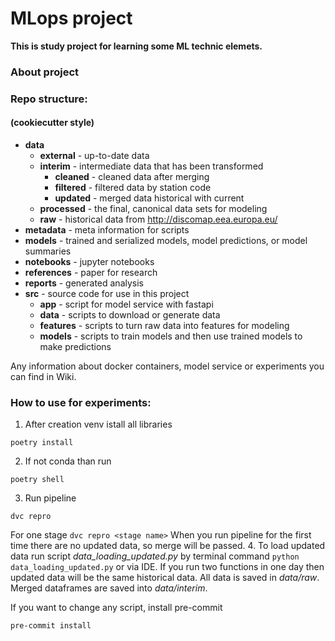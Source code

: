 # MLops project

**This is study project for learning some ML technic elemets.**

### About project


### Repo structure:
#### (cookiecutter style)
- **data**
   - **external**    - up-to-date data
   - **interim**     - intermediate data that has been transformed
     - **cleaned**   - cleaned data after merging
     - **filtered**  - filtered data by station code
     - **updated**   - merged data historical with current
   - **processed**   - the final, canonical data sets for modeling
   - **raw**         - historical data from http://discomap.eea.europa.eu/  
- **metadata**   - meta information for scripts
- **models**     - trained and serialized models, model predictions, or model summaries
- **notebooks**  - jupyter notebooks
- **references** - paper for research
- **reports**    - generated analysis
- **src**        - source code for use in this project
  - **app** - script for model service with fastapi
  - **data**     - scripts to download or generate data
  - **features** - scripts to turn raw data into features for modeling
  - **models**   - scripts to train models and then use trained models to make predictions

Any information about docker containers, model service or experiments you can find in Wiki.

### How to use for experiments:
1. After creation venv istall all libraries
```commandline
poetry install
```
2. If not conda than run
```commandline
poetry shell
```
3. Run pipeline
```commandline
dvc repro
```
For one stage
```dvc repro <stage name>```
When you run pipeline for the first time there are no updated data, so merge will be passed.
4. To load updated data run script *data_loading_updated.py* by terminal command
```python data_loading_updated.py```
or via IDE.
If you run two functions in one day then updated data will be the same historical data.
All data is saved in *data/raw*.
Merged dataframes are saved into *data/interim*.

If you want to change any script, install pre-commit 
```
pre-commit install
```

